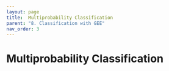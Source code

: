 ```yaml
---
layout: page
title:  Multiprobability Classification
parent: "8. Classification with GEE"
nav_order: 3
---
```


# Multiprobability Classification